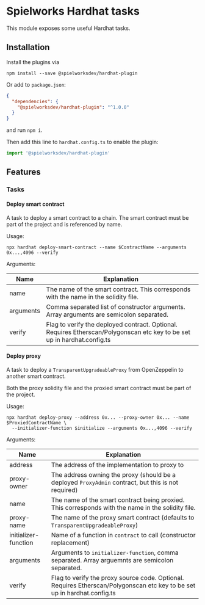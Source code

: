 # Spielworks Hardhat tasks

This module exposes some useful Hardhat tasks.

## Installation

Install the plugins via

```shell
npm install --save @spielworksdev/hardhat-plugin
```

Or add to `package.json`:

```json
{
  "dependencies": {
    "@spielworksdev/hardhat-plugin": "^1.0.0"
  }
}
```

and run `npm i`.

Then add this line to `hardhat.config.ts` to enable the plugin:

```typescript
import '@spielworksdev/hardhat-plugin'
```

## Features

### Tasks

#### Deploy smart contract

A task to deploy a smart contract to a chain. The smart contract must be part of the project and
is referenced by name.

Usage:

```shell
npx hardhat deploy-smart-contract --name $ContractName --arguments 0x...,4096 --verify
```

Arguments:

| Name      | Explanation                                                                                                              |
|-----------|--------------------------------------------------------------------------------------------------------------------------|
| name      | The name of the smart contract. This corresponds with the name in the solidity file.                                     |
| arguments | Comma separated list of constructor arguments. Array arguments are semicolon separated.                                  |
| verify    | Flag to verify the deployed contract. Optional. Requires Etherscan/Polygonscan etc key to be set up in hardhat.config.ts |

#### Deploy proxy

A task to deploy a `TransparentUpgradeableProxy` from OpenZeppelin to another smart contract.

Both the proxy solidity file and the proxied smart contract must be part of the project.

Usage:

```shell
npx hardhat deploy-proxy --address 0x... --proxy-owner 0x... --name $ProxiedContractName \
  --initializer-function $initialize --arguments 0x...,4096 --verify
```

Arguments:

| Name                 | Explanation                                                                                                              |
|----------------------|--------------------------------------------------------------------------------------------------------------------------|
| address              | The address of the implementation to proxy to                                                                            |
| proxy-owner          | The address owning the proxy (should be a deployed `ProxyAdmin` contract, but this is not required)                      |
| name                 | The name of the smart contract being proxied. This corresponds with the name in the solidity file.                       |
| proxy-name           | The name of the proxy smart contract (defaults to `TransparentUpgradeableProxy`)                                         |
| initializer-function | Name of a function in `contract` to call (constructor replacement)                                                       |
| arguments            | Arguments to `initializer-function`, comma separated. Array arguemnts are semicolon separated.                           |
| verify               | Flag to verify the proxy source code. Optional. Requires Etherscan/Polygonscan etc key to be set up in hardhat.config.ts |
